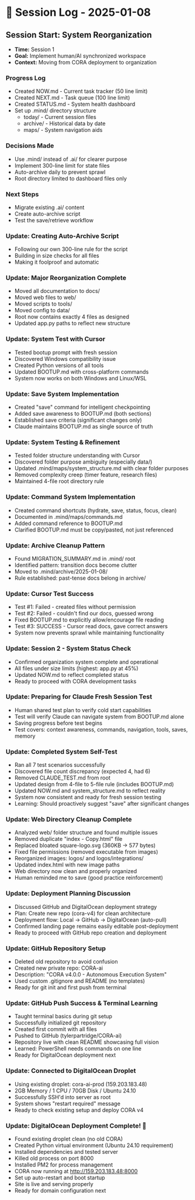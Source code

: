 # 📝 Session Log - 2025-01-08

## Session Start: System Reorganization
- **Time:** Session 1
- **Goal:** Implement human/AI synchronized workspace
- **Context:** Moving from CORA deployment to organization

### Progress Log
- Created NOW.md - Current task tracker (50 line limit)
- Created NEXT.md - Task queue (100 line limit)  
- Created STATUS.md - System health dashboard
- Set up .mind/ directory structure
  - today/ - Current session files
  - archive/ - Historical data by date
  - maps/ - System navigation aids

### Decisions Made
- Use .mind/ instead of .ai/ for clearer purpose
- Implement 300-line limit for state files
- Auto-archive daily to prevent sprawl
- Root directory limited to dashboard files only

### Next Steps
- Migrate existing .ai/ content
- Create auto-archive script
- Test the save/retrieve workflow

### Update: Creating Auto-Archive Script
- Following our own 300-line rule for the script
- Building in size checks for all files
- Making it foolproof and automatic

### Update: Major Reorganization Complete
- Moved all documentation to docs/
- Moved web files to web/
- Moved scripts to tools/
- Moved config to data/
- Root now contains exactly 4 files as designed
- Updated app.py paths to reflect new structure

### Update: System Test with Cursor
- Tested bootup prompt with fresh session
- Discovered Windows compatibility issue
- Created Python versions of all tools
- Updated BOOTUP.md with cross-platform commands
- System now works on both Windows and Linux/WSL

### Update: Save System Implementation
- Created "save" command for intelligent checkpointing
- Added save awareness to BOOTUP.md (both sections)
- Established save criteria (significant changes only)
- Claude maintains BOOTUP.md as single source of truth

### Update: System Testing & Refinement
- Tested folder structure understanding with Cursor
- Discovered folder purpose ambiguity (especially data/)
- Updated .mind/maps/system_structure.md with clear folder purposes
- Removed complexity creep (timer feature, research files)
- Maintained 4-file root directory rule

### Update: Command System Implementation
- Created command shortcuts (hydrate, save, status, focus, clean)
- Documented in .mind/maps/commands.md
- Added command reference to BOOTUP.md
- Clarified BOOTUP.md must be copy/pasted, not just referenced

### Update: Archive Cleanup Pattern
- Found MIGRATION_SUMMARY.md in .mind/ root
- Identified pattern: transition docs become clutter
- Moved to .mind/archive/2025-01-08/
- Rule established: past-tense docs belong in archive/

### Update: Cursor Test Success
- Test #1: Failed - created files without permission
- Test #2: Failed - couldn't find our docs, guessed wrong
- Fixed BOOTUP.md to explicitly allow/encourage file reading
- Test #3: SUCCESS - Cursor read docs, gave correct answers
- System now prevents sprawl while maintaining functionality

### Update: Session 2 - System Status Check
- Confirmed organization system complete and operational
- All files under size limits (highest: app.py at 45%)
- Updated NOW.md to reflect completed status
- Ready to proceed with CORA development tasks

### Update: Preparing for Claude Fresh Session Test
- Human shared test plan to verify cold start capabilities
- Test will verify Claude can navigate system from BOOTUP.md alone
- Saving progress before test begins
- Test covers: context awareness, commands, navigation, tools, saves, memory

### Update: Completed System Self-Test
- Ran all 7 test scenarios successfully 
- Discovered file count discrepancy (expected 4, had 6)
- Removed CLAUDE_TEST.md from root
- Updated design from 4-file to 5-file rule (includes BOOTUP.md)
- Updated NOW.md and system_structure.md to reflect reality
- System now consistent and ready for fresh session testing
- Learning: Should proactively suggest "save" after significant changes

### Update: Web Directory Cleanup Complete
- Analyzed web/ folder structure and found multiple issues
- Removed duplicate "index - Copy.html" file
- Replaced bloated square-logo.svg (360KB → 577 bytes)
- Fixed file permissions (removed executable from images)
- Reorganized images: logos/ and logos/integrations/
- Updated index.html with new image paths
- Web directory now clean and properly organized
- Human reminded me to save (good practice reinforcement)

### Update: Deployment Planning Discussion
- Discussed GitHub and DigitalOcean deployment strategy
- Plan: Create new repo (cora-v4) for clean architecture
- Deployment flow: Local → GitHub → DigitalOcean (auto-pull)
- Confirmed landing page remains easily editable post-deployment
- Ready to proceed with GitHub repo creation and deployment

### Update: GitHub Repository Setup
- Deleted old repository to avoid confusion
- Created new private repo: CORA-ai
- Description: "CORA v4.0.0 - Autonomous Execution System"
- Used custom .gitignore and README (no templates)
- Ready for git init and first push from terminal

### Update: GitHub Push Success & Terminal Learning
- Taught terminal basics during git setup
- Successfully initialized git repository
- Created first commit with all files
- Pushed to GitHub (tylerpartridge/CORA-ai)
- Repository live with clean README showcasing full vision
- Learned: PowerShell needs commands on one line
- Ready for DigitalOcean deployment next

### Update: Connected to DigitalOcean Droplet
- Using existing droplet: cora-ai-prod (159.203.183.48)
- 2GB Memory / 1 CPU / 70GB Disk / Ubuntu 24.10
- Successfully SSH'd into server as root
- System shows "restart required" message
- Ready to check existing setup and deploy CORA v4

### Update: DigitalOcean Deployment Complete! 🎉
- Found existing droplet clean (no old CORA)
- Created Python virtual environment (Ubuntu 24.10 requirement)
- Installed dependencies and tested server
- Killed old process on port 8000
- Installed PM2 for process management
- CORA now running at http://159.203.183.48:8000
- Set up auto-restart and boot startup
- Site is live and serving properly
- Ready for domain configuration next